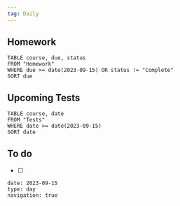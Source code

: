 ```yaml
---
tag: Daily
---
```

## Homework
```dataview
TABLE course, due, status
FROM "Homework" 
WHERE due >= date(2023-09-15) OR status != "Complete"
SORT due
```
## Upcoming Tests
```dataview
TABLE course, date
FROM "Tests" 
WHERE date >= date(2023-09-15)
SORT date
```
## To do
- [ ] 

```gEvent
date: 2023-09-15
type: day
navigation: true
```